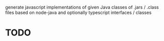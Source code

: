 generate javascript implementations of given Java classes of .jars / .class files based on node-java and optionally typescript interfaces / classes

# TODO
